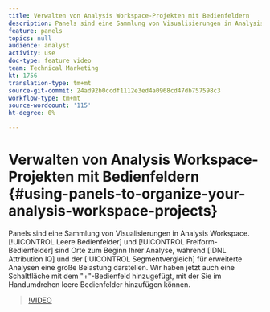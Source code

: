 ```yaml
---
title: Verwalten von Analysis Workspace-Projekten mit Bedienfeldern
description: Panels sind eine Sammlung von Visualisierungen in Analysis Workspace. Leere Paneele und Freiform-Paneele sind Orte, an denen Sie Ihre Analyse Beginn haben, während Attribution IQ- und Segmentvergleich eine große Belastung für erweiterte Analysen darstellen. Wir haben jetzt auch eine Schaltfläche mit dem "+"-Bedienfeld hinzugefügt, mit der Sie im Handumdrehen leere Bedienfelder hinzufügen können.
feature: panels
topics: null
audience: analyst
activity: use
doc-type: feature video
team: Technical Marketing
kt: 1756
translation-type: tm+mt
source-git-commit: 24ad92b0ccdf1112e3ed4a0968cd47db757598c3
workflow-type: tm+mt
source-wordcount: '115'
ht-degree: 0%

---
```



# Verwalten von Analysis Workspace-Projekten mit Bedienfeldern {#using-panels-to-organize-your-analysis-workspace-projects}

Panels sind eine Sammlung von Visualisierungen in Analysis Workspace. [!UICONTROL Leere Bedienfelder] und [!UICONTROL Freiform-Bedienfelder] sind Orte zum Beginn Ihrer Analyse, während [!DNL Attribution IQ] und der [!UICONTROL Segmentvergleich] für erweiterte Analysen eine große Belastung darstellen. Wir haben jetzt auch eine Schaltfläche mit dem &quot;+&quot;-Bedienfeld hinzugefügt, mit der Sie im Handumdrehen leere Bedienfelder hinzufügen können.

>[!VIDEO](https://video.tv.adobe.com/v/23388/?quality=12)
